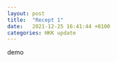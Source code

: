 ```yaml
---
layout: post
title:  "Recept 1"
date:   2021-12-25 16:41:44 +0100
categories: HKK update
---
```

demo
